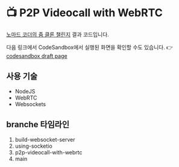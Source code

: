 # 📺 P2P Videocall with WebRTC

[노마드 코더의 줌 클론 챌린지](https://nomadcoders.co/noom-challenge) 결과 코드입니다.

다음 링크에서 CodeSandbox에서 실행된 화면을 확인할 수도 있습니다. 👉 [codesandbox draft page](https://ewf8kv.sse.codesandbox.io/)


## 사용 기술
- NodeJS
- WebRTC
- Websockets


## branche 타임라인
1. build-websocket-server
2. using-socketio
3. p2p-videocall-with-webrtc
4. main
